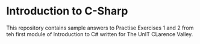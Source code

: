 # Introduction to C-Sharp

This repository contains sample answers to Practise Exercises 1 and 2 from teh first module of Introduction to C# written for The UnIT CLarence Valley.
